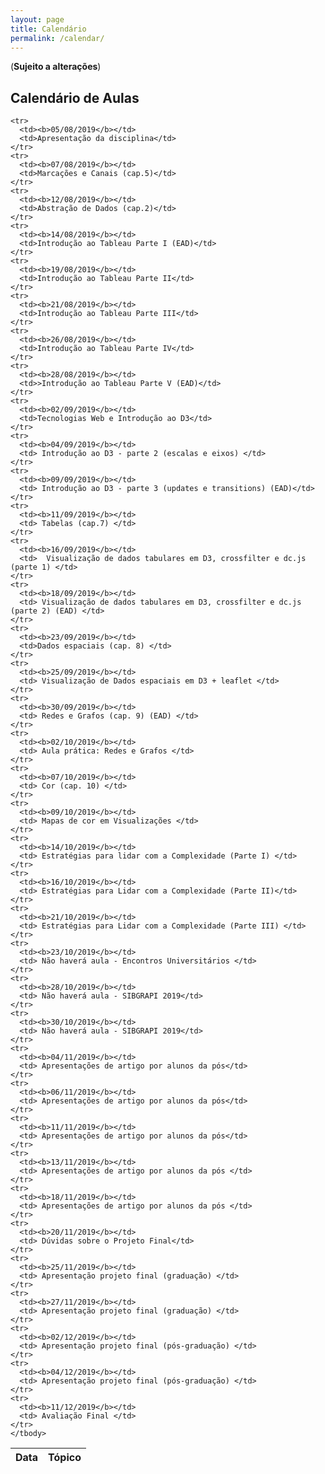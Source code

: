 ```yaml
---
layout: page
title: Calendário
permalink: /calendar/
---
```


(**Sujeito a alterações**)

## Calendário de Aulas

<table width="100%">
  <thead>
    <tr>
      <th>Data</th>
      <th>Tópico</th>
    </tr>
  </thead>
  <tbody>

    <tr>
      <td><b>05/08/2019</b></td>
      <td>Apresentação da disciplina</td>
    </tr>
    <tr>
      <td><b>07/08/2019</b></td>
      <td>Marcações e Canais (cap.5)</td>
    </tr>
    <tr>
      <td><b>12/08/2019</b></td>
      <td>Abstração de Dados (cap.2)</td>
    </tr>
    <tr>
      <td><b>14/08/2019</b></td>
      <td>Introdução ao Tableau Parte I (EAD)</td>
    </tr>
    <tr>
      <td><b>19/08/2019</b></td>
      <td>Introdução ao Tableau Parte II</td>
    </tr>
    <tr>
      <td><b>21/08/2019</b></td>
      <td>Introdução ao Tableau Parte III</td>
    </tr>
    <tr>
      <td><b>26/08/2019</b></td>
      <td>Introdução ao Tableau Parte IV</td>
    </tr>
    <tr>
      <td><b>28/08/2019</b></td>
      <td>>Introdução ao Tableau Parte V (EAD)</td>
    </tr>
    <tr>
      <td><b>02/09/2019</b></td>
      <td>Tecnologias Web e Introdução ao D3</td>
    </tr>
    <tr>
      <td><b>04/09/2019</b></td>
      <td> Introdução ao D3 - parte 2 (escalas e eixos) </td>
    </tr>
    <tr>
      <td><b>09/09/2019</b></td>
      <td> Introdução ao D3 - parte 3 (updates e transitions) (EAD)</td>
    </tr>
    <tr>
      <td><b>11/09/2019</b></td>
      <td> Tabelas (cap.7) </td>
    </tr>
    <tr>
      <td><b>16/09/2019</b></td>
      <td>  Visualização de dados tabulares em D3, crossfilter e dc.js (parte 1) </td>
    </tr>
    <tr>
      <td><b>18/09/2019</b></td>
      <td> Visualização de dados tabulares em D3, crossfilter e dc.js (parte 2) (EAD) </td>
    </tr>
    <tr>
      <td><b>23/09/2019</b></td>
      <td>Dados espaciais (cap. 8) </td>
    </tr>
    <tr>
      <td><b>25/09/2019</b></td>
      <td> Visualização de Dados espaciais em D3 + leaflet </td>
    </tr>
    <tr>
      <td><b>30/09/2019</b></td>
      <td> Redes e Grafos (cap. 9) (EAD) </td>
    </tr>
    <tr>
      <td><b>02/10/2019</b></td>
      <td> Aula prática: Redes e Grafos </td>
    </tr>
    <tr>
      <td><b>07/10/2019</b></td>
      <td> Cor (cap. 10) </td>
    </tr>
    <tr>
      <td><b>09/10/2019</b></td>
      <td> Mapas de cor em Visualizações </td>
    </tr>
    <tr>
      <td><b>14/10/2019</b></td>
      <td> Estratégias para lidar com a Complexidade (Parte I) </td>
    </tr>
    <tr>
      <td><b>16/10/2019</b></td>
      <td> Estratégias para Lidar com a Complexidade (Parte II)</td>
    </tr>
    <tr>
      <td><b>21/10/2019</b></td>
      <td> Estratégias para Lidar com a Complexidade (Parte III) </td>
    </tr>
    <tr>
      <td><b>23/10/2019</b></td>
      <td> Não haverá aula - Encontros Universitários </td>
    </tr>
    <tr>
      <td><b>28/10/2019</b></td>
      <td> Não haverá aula - SIBGRAPI 2019</td>
    </tr>
    <tr>
      <td><b>30/10/2019</b></td>
      <td> Não haverá aula - SIBGRAPI 2019</td>
    </tr>
    <tr>
      <td><b>04/11/2019</b></td>
      <td> Apresentações de artigo por alunos da pós</td>
    </tr>
    <tr>
      <td><b>06/11/2019</b></td>
      <td> Apresentações de artigo por alunos da pós</td>
    </tr>
    <tr>
      <td><b>11/11/2019</b></td>
      <td> Apresentações de artigo por alunos da pós</td>
    </tr>
    <tr>
      <td><b>13/11/2019</b></td>
      <td> Apresentações de artigo por alunos da pós </td>
    </tr>
    <tr>
      <td><b>18/11/2019</b></td>
      <td> Apresentações de artigo por alunos da pós </td>
    </tr>
    <tr>
      <td><b>20/11/2019</b></td>
      <td> Dúvidas sobre o Projeto Final</td>
    </tr>
    <tr>
      <td><b>25/11/2019</b></td>
      <td> Apresentação projeto final (graduação) </td>
    </tr>
    <tr>
      <td><b>27/11/2019</b></td>
      <td> Apresentação projeto final (graduação) </td>
    </tr>
    <tr>
      <td><b>02/12/2019</b></td>
      <td> Apresentação projeto final (pós-graduação) </td>
    </tr>
    <tr>
      <td><b>04/12/2019</b></td>
      <td> Apresentação projeto final (pós-graduação) </td>
    </tr>
    <tr>
      <td><b>11/12/2019</b></td>
      <td> Avaliação Final </td>
    </tr>
    </tbody>
</table>